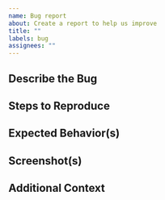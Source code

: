```yaml
---
name: Bug report
about: Create a report to help us improve
title: ""
labels: bug
assignees: ""
---
```


## Describe the Bug

<!-- A clear and concise description of what the bug is. -->

## Steps to Reproduce

<!-- Steps to reproduce the behavior: -->

## Expected Behavior(s)

<!-- A clear and concise description of what you expected to happen. -->

## Screenshot(s)

<!-- If applicable, add screenshots to help explain your problem. -->

## Additional Context

<!-- Add any other context about the problem here. -->
